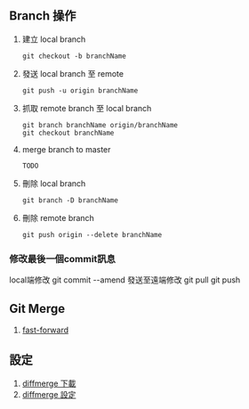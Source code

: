 ## Branch 操作

1. 建立 local branch

	```
	git checkout -b branchName
	```

2. 發送 local branch 至 remote

	```
	git push -u origin branchName
	```

3. 抓取 remote branch 至 local branch

	```
	git branch branchName origin/branchName 
	git checkout branchName
	``` 

4. merge branch to master

	```
	TODO
	```

5. 刪除 local branch

	```
	git branch -D branchName
	```

6. 刪除 remote branch

	```
	git push origin --delete branchName
	```

### 修改最後一個commit訊息
local端修改
git commit --amend
發送至遠端修改
git pull
git push
## Git Merge
1. [fast-forward](http://lemonup.logdown.com/posts/166352-git-merge-fast-forward-difference)

## 設定
1. [diffmerge 下載](https://sourcegear.com/diffmerge/downloaded.php)
2. [diffmerge 設定](https://sourcegear.com/diffmerge/webhelp/sec__git__windows__msysgit.html)